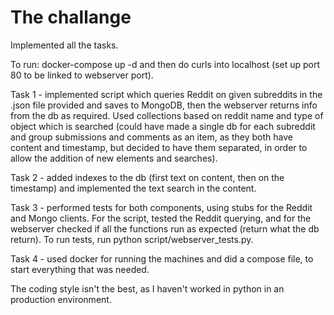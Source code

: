 The challange
=============

Implemented all the tasks.

To run: docker-compose up -d and then do curls into localhost (set up port 80 to be linked to webserver port).

Task 1 - implemented script which queries Reddit on given subreddits in the .json file provided and saves to MongoDB, then the webserver returns info from the db as required. Used collections based on reddit name and type of object which is searched (could have made a single db for each subreddit and group submissions and comments as an item, as they both have content and timestamp, but decided to have them separated, in order to allow the addition of new elements and searches).

Task 2 - added indexes to the db (first text on content, then on the timestamp) and implemented the text search in the content.

Task 3 - performed tests for both components, using stubs for the Reddit and Mongo clients. For the script, tested the Reddit querying, and for the webserver checked if all the functions run as expected (return what the db return). To run tests, run python script/webserver_tests.py.

Task 4 - used docker for running the machines and did a compose file, to start everything that was needed.

The coding style isn't the best, as I haven't worked in python in an production environment.

